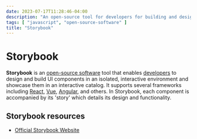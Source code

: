 ```yaml
---
date: 2023-07-17T11:28:46-04:00
description: "An open-source tool for developers for building and designing UI components independently through interactive testing and collaboration."
tags: [ "javascript", "open-source-software" ]
title: "Storybook"
---
```

# Storybook

**Storybook** is an [open-source software](open-source-software.md) tool that enables [developers](software-engineering.md) to design and build UI components in an isolated, interactive environment and showcase them in an interactive catalog. It supports several frameworks including [React](react.md), [Vue](vue.md), [Angular](angular.md), and others. In Storybook, each component is accompanied by its 'story' which details its design and functionality.

## Storybook resources

* [Official Storybook Website](https://storybook.js.org/)
